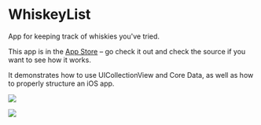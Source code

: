 WhiskeyList
==========

App for keeping track of whiskies you've tried.

This app is in the [App Store](https://itunes.apple.com/us/app/whiskey-list/id595526608?mt=8) – go check it out and check the source if you want to see how it works. 

It demonstrates how to use UICollectionView and Core Data, as well as how to properly structure an iOS app. 

![](https://raw.github.com/AshFurrow/WhiskeyList/master/mzl.cmhcosky.320x480-75.jpg)

![](https://raw.github.com/AshFurrow/WhiskeyList/master/mzl.rpebifum.320x480-75.jpg)
